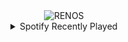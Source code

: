 <div align="center">
<picture>
    <source media="(prefers-color-scheme: dark)" srcset="https://i.ibb.co/n3ySkLx/output-gif.gif">
    <source media="(prefers-color-scheme: light)" srcset="https://i.ibb.co/n3ySkLx/output-gif.gif">
    <img alt="RENOS" src="https://i.ibb.co/n3ySkLx/output-gif.gif">
</picture>
<details>
<summary>Spotify Recently Played</summary>
<img src="https://spotify-recently-played-readme.vercel.app/api?user=31d6d6zerc5ct6kck32na2ozsqf4&unique=1&width=400" alt="Spotify" />
</details>
</div>

<!-- Image deletion URL: https://ibb.co/M8HLNCF/35652e1430225d9dd81f8964e2e373bf -->